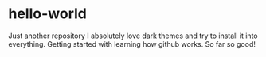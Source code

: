 # hello-world
Just another repository
I absolutely love dark themes and try to install it into everything. Getting started with learning how github works. So far so good!
